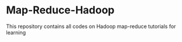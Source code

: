 # Map-Reduce-Hadoop
This repository contains all codes on Hadoop map-reduce tutorials for learning 
